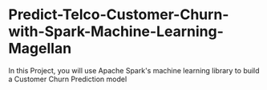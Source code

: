 # Predict-Telco-Customer-Churn-with-Spark-Machine-Learning-Magellan
In this Project, you will use Apache Spark's machine learning library to build a Customer Churn Prediction model
